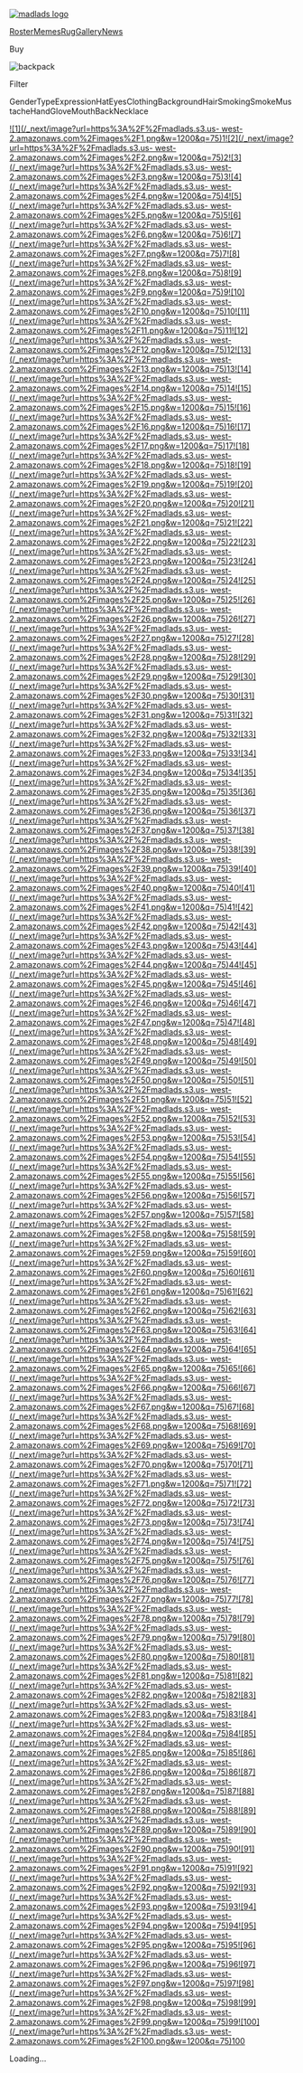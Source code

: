 [![madlads logo](/mad_lads_logo.svg)](/)

[Roster](/roster)[Memes](/memes)[Rug](/rug)[Gallery](/gallery)[News](https://news.madlads.com)

Buy

![backpack](/backpack_white.svg)

Filter

GenderTypeExpressionHatEyesClothingBackgroundHairSmokingSmokeMustacheHandGloveMouthBackNecklace

[![1](/_next/image?url=https%3A%2F%2Fmadlads.s3.us-
west-2.amazonaws.com%2Fimages%2F1.png&w=1200&q=75)1](/gallery#1)[![2](/_next/image?url=https%3A%2F%2Fmadlads.s3.us-
west-2.amazonaws.com%2Fimages%2F2.png&w=1200&q=75)2](/gallery#2)[![3](/_next/image?url=https%3A%2F%2Fmadlads.s3.us-
west-2.amazonaws.com%2Fimages%2F3.png&w=1200&q=75)3](/gallery#3)[![4](/_next/image?url=https%3A%2F%2Fmadlads.s3.us-
west-2.amazonaws.com%2Fimages%2F4.png&w=1200&q=75)4](/gallery#4)[![5](/_next/image?url=https%3A%2F%2Fmadlads.s3.us-
west-2.amazonaws.com%2Fimages%2F5.png&w=1200&q=75)5](/gallery#5)[![6](/_next/image?url=https%3A%2F%2Fmadlads.s3.us-
west-2.amazonaws.com%2Fimages%2F6.png&w=1200&q=75)6](/gallery#6)[![7](/_next/image?url=https%3A%2F%2Fmadlads.s3.us-
west-2.amazonaws.com%2Fimages%2F7.png&w=1200&q=75)7](/gallery#7)[![8](/_next/image?url=https%3A%2F%2Fmadlads.s3.us-
west-2.amazonaws.com%2Fimages%2F8.png&w=1200&q=75)8](/gallery#8)[![9](/_next/image?url=https%3A%2F%2Fmadlads.s3.us-
west-2.amazonaws.com%2Fimages%2F9.png&w=1200&q=75)9](/gallery#9)[![10](/_next/image?url=https%3A%2F%2Fmadlads.s3.us-
west-2.amazonaws.com%2Fimages%2F10.png&w=1200&q=75)10](/gallery#10)[![11](/_next/image?url=https%3A%2F%2Fmadlads.s3.us-
west-2.amazonaws.com%2Fimages%2F11.png&w=1200&q=75)11](/gallery#11)[![12](/_next/image?url=https%3A%2F%2Fmadlads.s3.us-
west-2.amazonaws.com%2Fimages%2F12.png&w=1200&q=75)12](/gallery#12)[![13](/_next/image?url=https%3A%2F%2Fmadlads.s3.us-
west-2.amazonaws.com%2Fimages%2F13.png&w=1200&q=75)13](/gallery#13)[![14](/_next/image?url=https%3A%2F%2Fmadlads.s3.us-
west-2.amazonaws.com%2Fimages%2F14.png&w=1200&q=75)14](/gallery#14)[![15](/_next/image?url=https%3A%2F%2Fmadlads.s3.us-
west-2.amazonaws.com%2Fimages%2F15.png&w=1200&q=75)15](/gallery#15)[![16](/_next/image?url=https%3A%2F%2Fmadlads.s3.us-
west-2.amazonaws.com%2Fimages%2F16.png&w=1200&q=75)16](/gallery#16)[![17](/_next/image?url=https%3A%2F%2Fmadlads.s3.us-
west-2.amazonaws.com%2Fimages%2F17.png&w=1200&q=75)17](/gallery#17)[![18](/_next/image?url=https%3A%2F%2Fmadlads.s3.us-
west-2.amazonaws.com%2Fimages%2F18.png&w=1200&q=75)18](/gallery#18)[![19](/_next/image?url=https%3A%2F%2Fmadlads.s3.us-
west-2.amazonaws.com%2Fimages%2F19.png&w=1200&q=75)19](/gallery#19)[![20](/_next/image?url=https%3A%2F%2Fmadlads.s3.us-
west-2.amazonaws.com%2Fimages%2F20.png&w=1200&q=75)20](/gallery#20)[![21](/_next/image?url=https%3A%2F%2Fmadlads.s3.us-
west-2.amazonaws.com%2Fimages%2F21.png&w=1200&q=75)21](/gallery#21)[![22](/_next/image?url=https%3A%2F%2Fmadlads.s3.us-
west-2.amazonaws.com%2Fimages%2F22.png&w=1200&q=75)22](/gallery#22)[![23](/_next/image?url=https%3A%2F%2Fmadlads.s3.us-
west-2.amazonaws.com%2Fimages%2F23.png&w=1200&q=75)23](/gallery#23)[![24](/_next/image?url=https%3A%2F%2Fmadlads.s3.us-
west-2.amazonaws.com%2Fimages%2F24.png&w=1200&q=75)24](/gallery#24)[![25](/_next/image?url=https%3A%2F%2Fmadlads.s3.us-
west-2.amazonaws.com%2Fimages%2F25.png&w=1200&q=75)25](/gallery#25)[![26](/_next/image?url=https%3A%2F%2Fmadlads.s3.us-
west-2.amazonaws.com%2Fimages%2F26.png&w=1200&q=75)26](/gallery#26)[![27](/_next/image?url=https%3A%2F%2Fmadlads.s3.us-
west-2.amazonaws.com%2Fimages%2F27.png&w=1200&q=75)27](/gallery#27)[![28](/_next/image?url=https%3A%2F%2Fmadlads.s3.us-
west-2.amazonaws.com%2Fimages%2F28.png&w=1200&q=75)28](/gallery#28)[![29](/_next/image?url=https%3A%2F%2Fmadlads.s3.us-
west-2.amazonaws.com%2Fimages%2F29.png&w=1200&q=75)29](/gallery#29)[![30](/_next/image?url=https%3A%2F%2Fmadlads.s3.us-
west-2.amazonaws.com%2Fimages%2F30.png&w=1200&q=75)30](/gallery#30)[![31](/_next/image?url=https%3A%2F%2Fmadlads.s3.us-
west-2.amazonaws.com%2Fimages%2F31.png&w=1200&q=75)31](/gallery#31)[![32](/_next/image?url=https%3A%2F%2Fmadlads.s3.us-
west-2.amazonaws.com%2Fimages%2F32.png&w=1200&q=75)32](/gallery#32)[![33](/_next/image?url=https%3A%2F%2Fmadlads.s3.us-
west-2.amazonaws.com%2Fimages%2F33.png&w=1200&q=75)33](/gallery#33)[![34](/_next/image?url=https%3A%2F%2Fmadlads.s3.us-
west-2.amazonaws.com%2Fimages%2F34.png&w=1200&q=75)34](/gallery#34)[![35](/_next/image?url=https%3A%2F%2Fmadlads.s3.us-
west-2.amazonaws.com%2Fimages%2F35.png&w=1200&q=75)35](/gallery#35)[![36](/_next/image?url=https%3A%2F%2Fmadlads.s3.us-
west-2.amazonaws.com%2Fimages%2F36.png&w=1200&q=75)36](/gallery#36)[![37](/_next/image?url=https%3A%2F%2Fmadlads.s3.us-
west-2.amazonaws.com%2Fimages%2F37.png&w=1200&q=75)37](/gallery#37)[![38](/_next/image?url=https%3A%2F%2Fmadlads.s3.us-
west-2.amazonaws.com%2Fimages%2F38.png&w=1200&q=75)38](/gallery#38)[![39](/_next/image?url=https%3A%2F%2Fmadlads.s3.us-
west-2.amazonaws.com%2Fimages%2F39.png&w=1200&q=75)39](/gallery#39)[![40](/_next/image?url=https%3A%2F%2Fmadlads.s3.us-
west-2.amazonaws.com%2Fimages%2F40.png&w=1200&q=75)40](/gallery#40)[![41](/_next/image?url=https%3A%2F%2Fmadlads.s3.us-
west-2.amazonaws.com%2Fimages%2F41.png&w=1200&q=75)41](/gallery#41)[![42](/_next/image?url=https%3A%2F%2Fmadlads.s3.us-
west-2.amazonaws.com%2Fimages%2F42.png&w=1200&q=75)42](/gallery#42)[![43](/_next/image?url=https%3A%2F%2Fmadlads.s3.us-
west-2.amazonaws.com%2Fimages%2F43.png&w=1200&q=75)43](/gallery#43)[![44](/_next/image?url=https%3A%2F%2Fmadlads.s3.us-
west-2.amazonaws.com%2Fimages%2F44.png&w=1200&q=75)44](/gallery#44)[![45](/_next/image?url=https%3A%2F%2Fmadlads.s3.us-
west-2.amazonaws.com%2Fimages%2F45.png&w=1200&q=75)45](/gallery#45)[![46](/_next/image?url=https%3A%2F%2Fmadlads.s3.us-
west-2.amazonaws.com%2Fimages%2F46.png&w=1200&q=75)46](/gallery#46)[![47](/_next/image?url=https%3A%2F%2Fmadlads.s3.us-
west-2.amazonaws.com%2Fimages%2F47.png&w=1200&q=75)47](/gallery#47)[![48](/_next/image?url=https%3A%2F%2Fmadlads.s3.us-
west-2.amazonaws.com%2Fimages%2F48.png&w=1200&q=75)48](/gallery#48)[![49](/_next/image?url=https%3A%2F%2Fmadlads.s3.us-
west-2.amazonaws.com%2Fimages%2F49.png&w=1200&q=75)49](/gallery#49)[![50](/_next/image?url=https%3A%2F%2Fmadlads.s3.us-
west-2.amazonaws.com%2Fimages%2F50.png&w=1200&q=75)50](/gallery#50)[![51](/_next/image?url=https%3A%2F%2Fmadlads.s3.us-
west-2.amazonaws.com%2Fimages%2F51.png&w=1200&q=75)51](/gallery#51)[![52](/_next/image?url=https%3A%2F%2Fmadlads.s3.us-
west-2.amazonaws.com%2Fimages%2F52.png&w=1200&q=75)52](/gallery#52)[![53](/_next/image?url=https%3A%2F%2Fmadlads.s3.us-
west-2.amazonaws.com%2Fimages%2F53.png&w=1200&q=75)53](/gallery#53)[![54](/_next/image?url=https%3A%2F%2Fmadlads.s3.us-
west-2.amazonaws.com%2Fimages%2F54.png&w=1200&q=75)54](/gallery#54)[![55](/_next/image?url=https%3A%2F%2Fmadlads.s3.us-
west-2.amazonaws.com%2Fimages%2F55.png&w=1200&q=75)55](/gallery#55)[![56](/_next/image?url=https%3A%2F%2Fmadlads.s3.us-
west-2.amazonaws.com%2Fimages%2F56.png&w=1200&q=75)56](/gallery#56)[![57](/_next/image?url=https%3A%2F%2Fmadlads.s3.us-
west-2.amazonaws.com%2Fimages%2F57.png&w=1200&q=75)57](/gallery#57)[![58](/_next/image?url=https%3A%2F%2Fmadlads.s3.us-
west-2.amazonaws.com%2Fimages%2F58.png&w=1200&q=75)58](/gallery#58)[![59](/_next/image?url=https%3A%2F%2Fmadlads.s3.us-
west-2.amazonaws.com%2Fimages%2F59.png&w=1200&q=75)59](/gallery#59)[![60](/_next/image?url=https%3A%2F%2Fmadlads.s3.us-
west-2.amazonaws.com%2Fimages%2F60.png&w=1200&q=75)60](/gallery#60)[![61](/_next/image?url=https%3A%2F%2Fmadlads.s3.us-
west-2.amazonaws.com%2Fimages%2F61.png&w=1200&q=75)61](/gallery#61)[![62](/_next/image?url=https%3A%2F%2Fmadlads.s3.us-
west-2.amazonaws.com%2Fimages%2F62.png&w=1200&q=75)62](/gallery#62)[![63](/_next/image?url=https%3A%2F%2Fmadlads.s3.us-
west-2.amazonaws.com%2Fimages%2F63.png&w=1200&q=75)63](/gallery#63)[![64](/_next/image?url=https%3A%2F%2Fmadlads.s3.us-
west-2.amazonaws.com%2Fimages%2F64.png&w=1200&q=75)64](/gallery#64)[![65](/_next/image?url=https%3A%2F%2Fmadlads.s3.us-
west-2.amazonaws.com%2Fimages%2F65.png&w=1200&q=75)65](/gallery#65)[![66](/_next/image?url=https%3A%2F%2Fmadlads.s3.us-
west-2.amazonaws.com%2Fimages%2F66.png&w=1200&q=75)66](/gallery#66)[![67](/_next/image?url=https%3A%2F%2Fmadlads.s3.us-
west-2.amazonaws.com%2Fimages%2F67.png&w=1200&q=75)67](/gallery#67)[![68](/_next/image?url=https%3A%2F%2Fmadlads.s3.us-
west-2.amazonaws.com%2Fimages%2F68.png&w=1200&q=75)68](/gallery#68)[![69](/_next/image?url=https%3A%2F%2Fmadlads.s3.us-
west-2.amazonaws.com%2Fimages%2F69.png&w=1200&q=75)69](/gallery#69)[![70](/_next/image?url=https%3A%2F%2Fmadlads.s3.us-
west-2.amazonaws.com%2Fimages%2F70.png&w=1200&q=75)70](/gallery#70)[![71](/_next/image?url=https%3A%2F%2Fmadlads.s3.us-
west-2.amazonaws.com%2Fimages%2F71.png&w=1200&q=75)71](/gallery#71)[![72](/_next/image?url=https%3A%2F%2Fmadlads.s3.us-
west-2.amazonaws.com%2Fimages%2F72.png&w=1200&q=75)72](/gallery#72)[![73](/_next/image?url=https%3A%2F%2Fmadlads.s3.us-
west-2.amazonaws.com%2Fimages%2F73.png&w=1200&q=75)73](/gallery#73)[![74](/_next/image?url=https%3A%2F%2Fmadlads.s3.us-
west-2.amazonaws.com%2Fimages%2F74.png&w=1200&q=75)74](/gallery#74)[![75](/_next/image?url=https%3A%2F%2Fmadlads.s3.us-
west-2.amazonaws.com%2Fimages%2F75.png&w=1200&q=75)75](/gallery#75)[![76](/_next/image?url=https%3A%2F%2Fmadlads.s3.us-
west-2.amazonaws.com%2Fimages%2F76.png&w=1200&q=75)76](/gallery#76)[![77](/_next/image?url=https%3A%2F%2Fmadlads.s3.us-
west-2.amazonaws.com%2Fimages%2F77.png&w=1200&q=75)77](/gallery#77)[![78](/_next/image?url=https%3A%2F%2Fmadlads.s3.us-
west-2.amazonaws.com%2Fimages%2F78.png&w=1200&q=75)78](/gallery#78)[![79](/_next/image?url=https%3A%2F%2Fmadlads.s3.us-
west-2.amazonaws.com%2Fimages%2F79.png&w=1200&q=75)79](/gallery#79)[![80](/_next/image?url=https%3A%2F%2Fmadlads.s3.us-
west-2.amazonaws.com%2Fimages%2F80.png&w=1200&q=75)80](/gallery#80)[![81](/_next/image?url=https%3A%2F%2Fmadlads.s3.us-
west-2.amazonaws.com%2Fimages%2F81.png&w=1200&q=75)81](/gallery#81)[![82](/_next/image?url=https%3A%2F%2Fmadlads.s3.us-
west-2.amazonaws.com%2Fimages%2F82.png&w=1200&q=75)82](/gallery#82)[![83](/_next/image?url=https%3A%2F%2Fmadlads.s3.us-
west-2.amazonaws.com%2Fimages%2F83.png&w=1200&q=75)83](/gallery#83)[![84](/_next/image?url=https%3A%2F%2Fmadlads.s3.us-
west-2.amazonaws.com%2Fimages%2F84.png&w=1200&q=75)84](/gallery#84)[![85](/_next/image?url=https%3A%2F%2Fmadlads.s3.us-
west-2.amazonaws.com%2Fimages%2F85.png&w=1200&q=75)85](/gallery#85)[![86](/_next/image?url=https%3A%2F%2Fmadlads.s3.us-
west-2.amazonaws.com%2Fimages%2F86.png&w=1200&q=75)86](/gallery#86)[![87](/_next/image?url=https%3A%2F%2Fmadlads.s3.us-
west-2.amazonaws.com%2Fimages%2F87.png&w=1200&q=75)87](/gallery#87)[![88](/_next/image?url=https%3A%2F%2Fmadlads.s3.us-
west-2.amazonaws.com%2Fimages%2F88.png&w=1200&q=75)88](/gallery#88)[![89](/_next/image?url=https%3A%2F%2Fmadlads.s3.us-
west-2.amazonaws.com%2Fimages%2F89.png&w=1200&q=75)89](/gallery#89)[![90](/_next/image?url=https%3A%2F%2Fmadlads.s3.us-
west-2.amazonaws.com%2Fimages%2F90.png&w=1200&q=75)90](/gallery#90)[![91](/_next/image?url=https%3A%2F%2Fmadlads.s3.us-
west-2.amazonaws.com%2Fimages%2F91.png&w=1200&q=75)91](/gallery#91)[![92](/_next/image?url=https%3A%2F%2Fmadlads.s3.us-
west-2.amazonaws.com%2Fimages%2F92.png&w=1200&q=75)92](/gallery#92)[![93](/_next/image?url=https%3A%2F%2Fmadlads.s3.us-
west-2.amazonaws.com%2Fimages%2F93.png&w=1200&q=75)93](/gallery#93)[![94](/_next/image?url=https%3A%2F%2Fmadlads.s3.us-
west-2.amazonaws.com%2Fimages%2F94.png&w=1200&q=75)94](/gallery#94)[![95](/_next/image?url=https%3A%2F%2Fmadlads.s3.us-
west-2.amazonaws.com%2Fimages%2F95.png&w=1200&q=75)95](/gallery#95)[![96](/_next/image?url=https%3A%2F%2Fmadlads.s3.us-
west-2.amazonaws.com%2Fimages%2F96.png&w=1200&q=75)96](/gallery#96)[![97](/_next/image?url=https%3A%2F%2Fmadlads.s3.us-
west-2.amazonaws.com%2Fimages%2F97.png&w=1200&q=75)97](/gallery#97)[![98](/_next/image?url=https%3A%2F%2Fmadlads.s3.us-
west-2.amazonaws.com%2Fimages%2F98.png&w=1200&q=75)98](/gallery#98)[![99](/_next/image?url=https%3A%2F%2Fmadlads.s3.us-
west-2.amazonaws.com%2Fimages%2F99.png&w=1200&q=75)99](/gallery#99)[![100](/_next/image?url=https%3A%2F%2Fmadlads.s3.us-
west-2.amazonaws.com%2Fimages%2F100.png&w=1200&q=75)100](/gallery#100)

Loading...

[](https://chrome.google.com/webstore/detail/backpack/aflkmfhebedbjioipglgcbcmnbpgliof)

